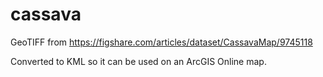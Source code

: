 # cassava

GeoTIFF from https://figshare.com/articles/dataset/CassavaMap/9745118

Converted to KML so it can be used on an ArcGIS Online map.